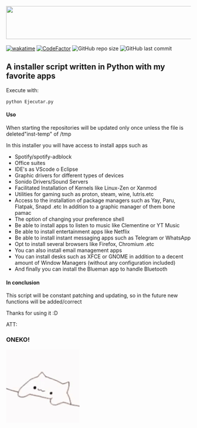 
<img src="https://res.cloudinary.com/dqjsgmkxo/image/upload/v1676580069/Captura_20de_20pantalla_20de_202023-02-15_2022-03-58_abrmkt.png" width="1180" height="90" />

[![wakatime](https://wakatime.com/badge/github/Tom5521/Arch-Instalator.svg)](https://wakatime.com/badge/github/Tom5521/Arch-Instalator)
[![CodeFactor](https://www.codefactor.io/repository/github/tom5521/arch-app-installer/badge)](https://www.codefactor.io/repository/github/tom5521/arch-app-installer)
![GitHub repo size](https://img.shields.io/github/repo-size/Tom5521/Arch-Instalator)
![GitHub last commit](https://img.shields.io/github/last-commit/Tom5521/Arch-Instalator)

## A installer script written in Python with my favorite apps

Execute with:
```
python Ejecutar.py
```
#### Uso
When starting the repositories will be updated only once unless the file is deleted"inst-temp" of /tmp

In this installer you will have access to install apps such as

- Spotify/spotify-adblock
- Office suites
- IDE's as VScode o Eclipse
- Graphic drivers for different types of devices
- Sonido Drivers/Sound Servers
- Facilitated Installation of Kernels like Linux-Zen or Xanmod
- Utilities for gaming such as proton, steam, wine, lutris.etc
- Access to the installation of package managers such as Yay, Paru, Flatpak, Snapd .etc
In addition to a graphic manager of them bone pamac
- The option of changing your preference shell
- Be able to install apps to listen to music like Clementine or YT Music
- Be able to install entertainment apps like Netflix
- Be able to install instant messaging apps such as Telegram or WhatsApp
- Opt to install several browsers like Firefox, Chromium .etc
- You can also install email management apps
- You can install desks such as XFCE or GNOME in addition to a decent amount of Window Managers (without any configuration included)
- And finally you can install the Blueman app to handle Bluetooth

#### In conclusion
This script will be constant patching and updating, so in the future new functions will be added/correct



Thanks for using it :D


ATT:
### ONEKO!

<img src="https://github.com/Tom5521/Tom5521/blob/7b38d1501ba08da3475abfe4e0213d059445f33a/gato-BOOM.gif" width="200" height="200" />


